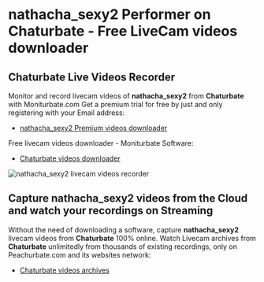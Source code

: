 # nathacha_sexy2 Performer on Chaturbate - Free LiveCam videos downloader

## Chaturbate Live Videos Recorder

Monitor and record livecam videos of **nathacha_sexy2** from **Chaturbate** with Moniturbate.com
Get a premium trial for free by just and only registering with your Email address:
* [nathacha_sexy2 Premium videos downloader](https://moniturbate.com/request-demo-licence-key.html)

Free livecam videos downloader - Moniturbate Software:
* [Chaturbate videos downloader](https://moniturbate.com/moniturbate-download-software.html)

![nathacha_sexy2 livecam videos recorder](https://peachurnet.com/templates/moniturbate-software.png)


## Capture nathacha_sexy2 videos from the Cloud and watch your recordings on Streaming

Without the need of downloading a software, capture **nathacha_sexy2** livecam videos from **Chaturbate** 100% online.
Watch Livecam archives from **Chaturbate** unlimitedly from thousands of existing recordings, only on Peachurbate.com and its websites network:
* [Chaturbate videos archives](https://peachurnet.com/)